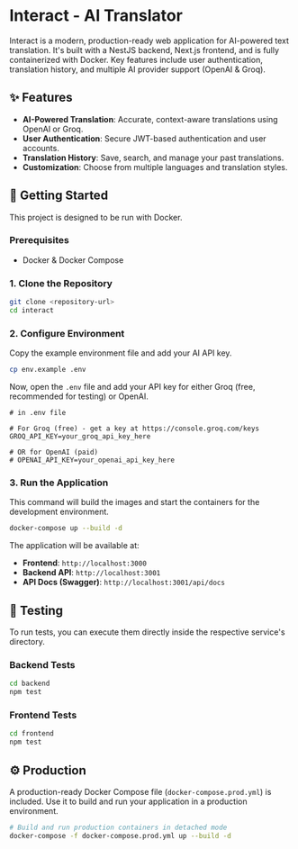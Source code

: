 # Interact - AI Translator

Interact is a modern, production-ready web application for AI-powered text translation. It's built with a NestJS backend, Next.js frontend, and is fully containerized with Docker. Key features include user authentication, translation history, and multiple AI provider support (OpenAI & Groq).

## ✨ Features

-   **AI-Powered Translation**: Accurate, context-aware translations using OpenAI or Groq.
-   **User Authentication**: Secure JWT-based authentication and user accounts.
-   **Translation History**: Save, search, and manage your past translations.
-   **Customization**: Choose from multiple languages and translation styles.

## 🚀 Getting Started

This project is designed to be run with Docker.

### Prerequisites

-   Docker & Docker Compose

### 1. Clone the Repository

```bash
git clone <repository-url>
cd interact
```

### 2. Configure Environment

Copy the example environment file and add your AI API key.

```bash
cp env.example .env
```

Now, open the `.env` file and add your API key for either Groq (free, recommended for testing) or OpenAI.

```env
# in .env file

# For Groq (free) - get a key at https://console.groq.com/keys
GROQ_API_KEY=your_groq_api_key_here

# OR for OpenAI (paid)
# OPENAI_API_KEY=your_openai_api_key_here
```

### 3. Run the Application

This command will build the images and start the containers for the development environment.

```bash
docker-compose up --build -d
```

The application will be available at:
-   **Frontend**: `http://localhost:3000`
-   **Backend API**: `http://localhost:3001`
-   **API Docs (Swagger)**: `http://localhost:3001/api/docs`

## 🧪 Testing

To run tests, you can execute them directly inside the respective service's directory.

### Backend Tests
```bash
cd backend
npm test
```

### Frontend Tests
```bash
cd frontend
npm test
```

## ⚙️ Production

A production-ready Docker Compose file (`docker-compose.prod.yml`) is included. Use it to build and run your application in a production environment.

```bash
# Build and run production containers in detached mode
docker-compose -f docker-compose.prod.yml up --build -d
```
